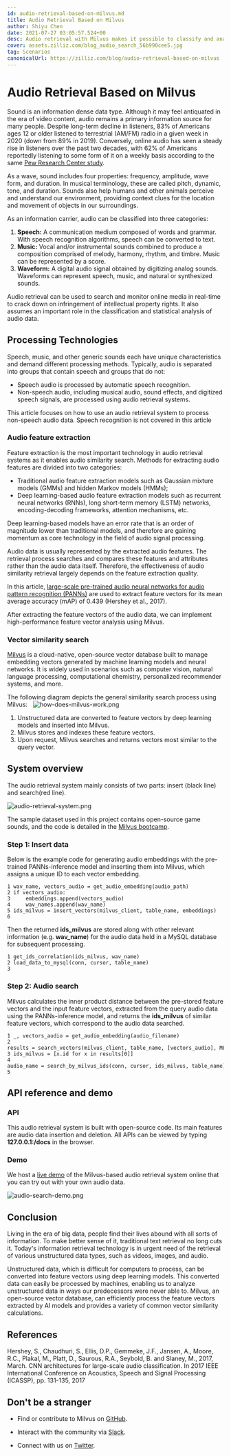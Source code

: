 ```yaml
---
id: audio-retrieval-based-on-milvus.md
title: Audio Retrieval Based on Milvus
author: Shiyu Chen
date: 2021-07-27 03:05:57.524+00
desc: Audio retrieval with Milvus makes it possible to classify and analyze sound data in real time.
cover: assets.zilliz.com/blog_audio_search_56b990cee5.jpg
tag: Scenarios
canonicalUrl: https://zilliz.com/blog/audio-retrieval-based-on-milvus
---
```

  
# Audio Retrieval Based on Milvus
Sound is an information dense data type. Although it may feel antiquated in the era of video content, audio remains a primary information source for many people. Despite long-term decline in listeners, 83% of Americans ages 12 or older listened to terrestrial (AM/FM) radio in a given week in 2020 (down from 89% in 2019). Conversely, online audio has seen a steady rise in listeners over the past two decades, with 62% of Americans reportedly listening to some form of it on a weekly basis according to the same [Pew Research Center study](https://www.journalism.org/fact-sheet/audio-and-podcasting/).

As a wave, sound includes four properties: frequency, amplitude, wave form, and duration. In musical terminology, these are called pitch, dynamic, tone, and duration. Sounds also help humans and other animals perceive and understand our environment, providing context clues for the location and movement of objects in our surroundings.

As an information carrier, audio can be classified into three categories:

1. **Speech:** A communication medium composed of words and grammar. With speech recognition algorithms, speech can be converted to text.
2. **Music:** Vocal and/or instrumental sounds combined to produce a composition comprised of melody, harmony, rhythm, and timbre. Music can be represented by a score.
3. **Waveform:** A digital audio signal obtained by digitizing analog sounds. Waveforms can represent speech, music, and natural or synthesized sounds.

Audio retrieval can be used to search and monitor online media in real-time to crack down on infringement of intellectual property rights. It also assumes an important role in the classification and statistical analysis of audio data.

## Processing Technologies

Speech, music, and other generic sounds each have unique characteristics and demand different processing methods. Typically, audio is separated into groups that contain speech and groups that do not:

- Speech audio is processed by automatic speech recognition.
- Non-speech audio, including musical audio, sound effects, and digitized speech signals, are processed using audio retrieval systems. 

This article focuses on how to use an audio retrieval system to process non-speech audio data. Speech recognition is not covered in this article

### Audio feature extraction

Feature extraction is the most important technology in audio retrieval systems as it enables audio similarity search. Methods for extracting audio features are divided into two categories: 

- Traditional audio feature extraction models such as Gaussian mixture models (GMMs) and hidden Markov models (HMMs);
- Deep learning-based audio feature extraction models such as recurrent neural networks (RNNs), long short-term memory (LSTM) networks, encoding-decoding frameworks, attention mechanisms, etc.

Deep learning-based models have an error rate that is an order of magnitude lower than traditional models, and therefore are gaining momentum as core technology in the field of audio signal processing.

Audio data is usually represented by the extracted audio features. The retrieval process searches and compares these features and attributes rather than the audio data itself. Therefore, the effectiveness of audio similarity retrieval largely depends on the feature extraction quality.

In this article, [large-scale pre-trained audio neural networks for audio pattern recognition (PANNs)](https://github.com/qiuqiangkong/audioset_tagging_cnn) are used to extract feature vectors for its mean average accuracy (mAP) of 0.439 (Hershey et al., 2017).

After extracting the feature vectors of the audio data, we can implement high-performance feature vector analysis using Milvus.

### Vector similarity search

[Milvus](https://milvus.io/) is a cloud-native, open-source vector database built to manage embedding vectors generated by machine learning models and neural networks. It is widely used in scenarios such as computer vision, natural language processing, computational chemistry, personalized recommender systems, and more.

The following diagram depicts the general similarity search process using Milvus: 
   
![how-does-milvus-work.png](https://assets.zilliz.com/how_does_milvus_work_6926180543.png "Milvus' vector similarity search process.")

1. Unstructured data are converted to feature vectors by deep learning models and inserted into Milvus.
2. Milvus stores and indexes these feature vectors.
3. Upon request, Milvus searches and returns vectors most similar to the query vector.

## System overview

The audio retrieval system mainly consists of two parts: insert (black line) and search(red line).

![audio-retrieval-system.png](https://assets.zilliz.com/audio_retrieval_system_663a911c95.png "Audio retrieval system powered by Milvus.")


The sample dataset used in this project contains open-source game sounds, and the code is detailed in the [Milvus bootcamp](https://github.com/milvus-io/bootcamp/tree/master/solutions/audio_similarity_search).

### Step 1: Insert data

Below is the example code for generating audio embeddings with the pre-trained PANNs-inference model and inserting them into Milvus, which assigns a unique ID to each vector embedding.

```
1 wav_name, vectors_audio = get_audio_embedding(audio_path)  
2 if vectors_audio:    
3     embeddings.append(vectors_audio)  
4     wav_names.append(wav_name)  
5 ids_milvus = insert_vectors(milvus_client, table_name, embeddings)  
6 
```

Then the returned **ids_milvus** are stored along with other relevant information (e.g. **wav_name**) for the audio data held in a MySQL database for subsequent processing. 

```
1 get_ids_correlation(ids_milvus, wav_name)  
2 load_data_to_mysql(conn, cursor, table_name)    
3  
```

### Step 2: Audio search

Milvus calculates the inner product distance between the pre-stored feature vectors and the input feature vectors, extracted from the query audio data using the PANNs-inference model, and returns the **ids_milvus** of similar feature vectors, which correspond to the audio data searched.

```
1 _, vectors_audio = get_audio_embedding(audio_filename)    
2 results = search_vectors(milvus_client, table_name, [vectors_audio], METRIC_TYPE, TOP_K)  
3 ids_milvus = [x.id for x in results[0]]  
4 audio_name = search_by_milvus_ids(conn, cursor, ids_milvus, table_name)    
5
````

## API reference and demo

### API

This audio retrieval system is built with open-source code. Its main features are audio data insertion and deletion. All APIs can be viewed by typing **127.0.0.1:<port>/docs** in the browser. 





### Demo

We host a [live demo](https://zilliz.com/solutions ) of the Milvus-based audio retrieval system online that you can try out with your own audio data. 

![audio-search-demo.png](https://assets.zilliz.com/audio_search_demo_cae60625db.png "Audio search demo powered by Milvus.")

## Conclusion

Living in the era of big data, people find their lives abound with all sorts of information. To make better sense of it, traditional text retrieval no long cuts it. Today's information retrieval technology is in urgent need of the retrieval of various unstructured data types, such as videos, images, and audio.

Unstructured data, which is difficult for computers to process, can be converted into feature vectors using deep learning models. This converted data can easily be processed by machines, enabling us to analyze unstructured data in ways our predecessors were never able to. Milvus, an open-source vector database, can efficiently process the feature vectors extracted by AI models and provides a variety of common vector similarity calculations.

## References
Hershey, S., Chaudhuri, S., Ellis, D.P., Gemmeke, J.F., Jansen, A., Moore, R.C., Plakal, M., Platt, D., Saurous, R.A., Seybold, B. and Slaney, M., 2017, March. CNN architectures for large-scale audio classification. In 2017 IEEE International Conference on Acoustics, Speech and Signal Processing (ICASSP), pp. 131-135, 2017 

## Don't be a stranger

- Find or contribute to Milvus on [GitHub](https://github.com/milvus-io/milvus/).

- Interact with the community via [Slack](https://join.slack.com/t/milvusio/shared_invite/zt-e0u4qu3k-bI2GDNys3ZqX1YCJ9OM~GQ).

- Connect with us on [Twitter](https://twitter.com/milvusio).
  